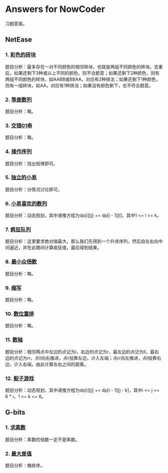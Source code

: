 # Answers for NowCoder

习题答案。

## NetEase

### 1. [彩色的砖块](https://www.nowcoder.com/questionTerminal/8c29f4d1bea84d6ba2847e079b7420f7)

题目分析：最多存在一对不同颜色的相邻砖块，也就是两组不同颜色的砖块。去重后，如果还剩下3种或以上不同的颜色，则不合题意；如果还剩下2种颜色，则有两组不同颜色的砖块，如AABB或BBAA，对应有2种排法；如果还剩下1种颜色，则有一组砖块，如AA，对应有1种排法；如果没有颜色剩下，也不符合题意。

### 2. [等差数列](https://www.nowcoder.com/questionTerminal/e11bc3a213d24fc1989b21a7c8b50c3f)

题目分析：略。

### 3. [交错01串](https://www.nowcoder.com/questionTerminal/3fbd8fe929ea4eb3a254c0ed34ac993a)

题目分析：略。

### 4. [操作序列](https://www.nowcoder.com/questionTerminal/b53bda356a494154b6411d80380295f5)

题目分析：找出规律即可。

### 5. [独立的小易](https://www.nowcoder.com/questionTerminal/a99cdf4e2f44499e80749699cc2ec2b9)

题目分析：分情况讨论即可。

### 6. [小易喜欢的数列](https://www.nowcoder.com/questionTerminal/49375dd6a42d4230b0dc4ea5a2597a9b)

题目分析：动态规划，其中递推方程为dp[i][j] += dp[i - 1][l]，其中1 <= l <= k。

### 7. [疯狂队列](https://www.nowcoder.com/questionTerminal/d996665fbd5e41f89c8d280f84968ee1)

题目分析：这里要求绝对值最大，那么我们先得到一个升序序列，然后自左右向中间逼近，并在此期间计算疯狂值，最后得到结果。

### 8. [最小众倍数](https://www.nowcoder.com/questionTerminal/3e9d7d22b7dd4daab695b795d243315b)

题目分析：略。

### 9. [缩写](https://www.nowcoder.com/questionTerminal/45083499b8c5404fb1db44c6ea4f170a)

题目分析：略。

### 10. [数位重排](https://www.nowcoder.com/questionTerminal/f970201e9f7e4040ab25a40918e27d15)

题目分析：略。

### 11. [数轴](https://www.nowcoder.com/questionTerminal/ff0e55dcb75b45b09164c56f87cdf737)

题目分析：相邻两点中左边的点记为l，右边的点记为r，最左边的点记为ll，最右边的点记为rr，点ll向右推进，点r投靠左边，计入左端；点rr向左推进，点l投靠右边，计入右端，由此计算左右之间的距离。

### 12. [骰子游戏](https://www.nowcoder.com/questionTerminal/0e83797c34e54cca91179fe9ad681bc4)

题目分析：动态规划，其中递推方程为dp[i][j] += dp[i - 1][j - k]，其中i <= j <= 6 * i，1 <= k <= 6。

## G-bits

### 1. [求素数](https://www.nowcoder.com/questionTerminal/ea1c82be0c144d74925a044973fe9a5c)

题目分析：素数的倍数一定不是素数。

### 2. [最大差值](https://www.nowcoder.com/questionTerminal/c1ad0923a49b4347bd0bf8070610d046)

题目分析：桶排序。
